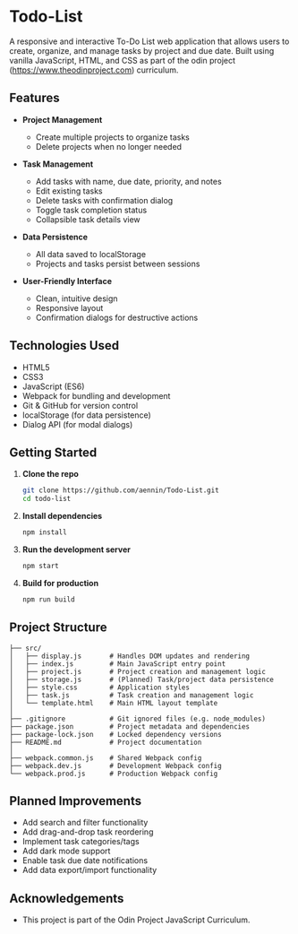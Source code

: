 # Todo-List

A responsive and interactive To-Do List web application that allows users to create, organize, and manage tasks by project and due date. Built using vanilla JavaScript, HTML, and CSS as part of the odin project (https://www.theodinproject.com) curriculum.

## Features
- **Project Management**
    - Create multiple projects to organize tasks
    - Delete projects when no longer needed

- **Task Management**
    - Add tasks with name, due date, priority, and notes
    - Edit existing tasks
    - Delete tasks with confirmation dialog
    - Toggle task completion status
    - Collapsible task details view

- **Data Persistence**
    - All data saved to localStorage
    - Projects and tasks persist between sessions

- **User-Friendly Interface**
    - Clean, intuitive design
    - Responsive layout
    - Confirmation dialogs for destructive actions

## Technologies Used
- HTML5
- CSS3
- JavaScript (ES6)
- Webpack for bundling and development
- Git & GitHub for version control
- localStorage (for data persistence)
- Dialog API (for modal dialogs)

## Getting Started

1. **Clone the repo**
   ```bash
   git clone https://github.com/aennin/Todo-List.git
   cd todo-list

2. **Install dependencies**
    ```bash
    npm install

3. **Run the development server**
    ```bash
    npm start

4. **Build for production**
    ```bash
    npm run build

## Project Structure
```
├── src/
│   ├── display.js       # Handles DOM updates and rendering
│   ├── index.js         # Main JavaScript entry point
│   ├── project.js       # Project creation and management logic
│   ├── storage.js       # (Planned) Task/project data persistence
│   ├── style.css        # Application styles
│   ├── task.js          # Task creation and management logic
│   └── template.html    # Main HTML layout template
│
├── .gitignore           # Git ignored files (e.g. node_modules)
├── package.json         # Project metadata and dependencies
├── package-lock.json    # Locked dependency versions
├── README.md            # Project documentation
│
├── webpack.common.js    # Shared Webpack config
├── webpack.dev.js       # Development Webpack config
└── webpack.prod.js      # Production Webpack config
```
## Planned Improvements
- Add search and filter functionality
- Add drag-and-drop task reordering
- Implement task categories/tags
- Add dark mode support
- Enable task due date notifications
- Add data export/import functionality

## Acknowledgements
- This project is part of the Odin Project JavaScript Curriculum.